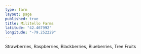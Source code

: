 ```yaml
---
type: farm
layout: page
published: true
title: Militello Farms
latitude: "42.467992"
longitude: "-79.252229"
---
```


Strawberries, Raspberries, Blackberries, Blueberries, Tree Fruits